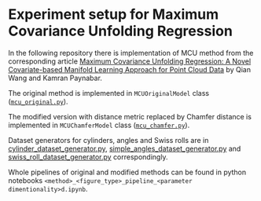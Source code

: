 
# Experiment setup for Maximum Covariance Unfolding Regression

In the following repository there is implementation of MCU method from the corresponding article 
[Maximum Covariance Unfolding Regression: A Novel Covariate-based Manifold Learning Approach for Point Cloud Data](https://arxiv.org/abs/2303.17852) 
by Qian Wang and Kamran Paynabar.

The original method is implemented in `MCUOriginalModel` class 
([`mcu_original.py`](mcu_original.py)).

The modified version with distance metric replaced by Chamfer distance is implemented in `MCUChamferModel` class
([`mcu_chamfer.py`](mcu_chamfer.py)).

Dataset generators for cylinders, angles and Swiss rolls are in [cylinder_dataset_generator.py](cylinder_dataset_generator.py),
[simple_angles_dataset_generator.py](simple_angles_dataset_generator.py) and [swiss_roll_dataset_generator.py](swiss_roll_dataset_generator.py)
correspondingly.

Whole pipelines of original and modified methods can be found in python notebooks `<method>_<figure_type>_pipeline_<parameter dimentionality>d.ipynb`.